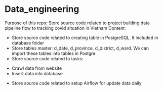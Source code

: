 # Data_engineering
Purpose of this repo: Store source code related to project building data pipeline flow to tracking covid situation in Vietnam
Content:
- Store source code related to creating table in PostgreSQL. It included in database folder
- Store tables master: d_date, d_province, d_district, d_ward. We can import these tables into tables in Postgre
- Store source code related to tasks:
+ Crawl data from website
+ Insert data into database
- Store source code related to setup Airflow for update data daily
